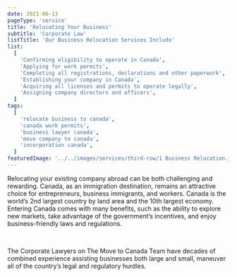 ```yaml
---
date: 2021-06-13
pageType: 'service'
title: 'Relocating Your Business'
subtitle: 'Corporate Law'
listTitle: 'Our Business Relocation Services Include'
list:
  [
    'Confirming eligibility to operate in Canada',
    'Applying for work permits',
    'Completing all registrations, declarations and other paperwork',
    'Establishing your company in Canada',
    'Acquiring all licenses and permits to operate legally',
    'Assigning company directors and officers',
  ]
tags:
  [
    'relocate business to canada',
    'canada work permits',
    'business lawyer canada',
    'move company to canada',
    'incorporation canada',
  ]
featuredImage: '../../images/services/third-row/1 Business Relocation.jpg'
---
```


Relocating your existing company abroad can be both challenging and rewarding. Canada, as an immigration destination, remains an attractive choice for entrepreneurs, business immigrants, and workers. Canada is the world’s 2nd largest country by land area and the 10th largest economy. Entering Canada comes with many benefits, such as the ability to explore new markets, take advantage of the government’s incentives, and enjoy business-friendly laws and regulations.

<br/>

The Corporate Lawyers on The Move to Canada Team have decades of combined experience assisting businesses both large and small, maneuver all of the country’s legal and regulatory hurdles.

